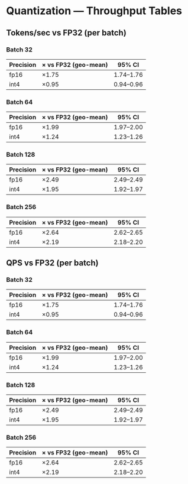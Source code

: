 # Quantization — Throughput Tables

## Tokens/sec vs FP32 (per batch)

### Batch 32
| Precision | × vs FP32 (geo-mean) | 95% CI |
| --- | --- | --- |
| fp16 | ×1.75 | 1.74–1.76 |
| int4 | ×0.95 | 0.94–0.96 |

### Batch 64
| Precision | × vs FP32 (geo-mean) | 95% CI |
| --- | --- | --- |
| fp16 | ×1.99 | 1.97–2.00 |
| int4 | ×1.24 | 1.23–1.26 |

### Batch 128
| Precision | × vs FP32 (geo-mean) | 95% CI |
| --- | --- | --- |
| fp16 | ×2.49 | 2.49–2.49 |
| int4 | ×1.95 | 1.92–1.97 |

### Batch 256
| Precision | × vs FP32 (geo-mean) | 95% CI |
| --- | --- | --- |
| fp16 | ×2.64 | 2.62–2.65 |
| int4 | ×2.19 | 2.18–2.20 |


## QPS vs FP32 (per batch)

### Batch 32
| Precision | × vs FP32 (geo-mean) | 95% CI |
| --- | --- | --- |
| fp16 | ×1.75 | 1.74–1.76 |
| int4 | ×0.95 | 0.94–0.96 |

### Batch 64
| Precision | × vs FP32 (geo-mean) | 95% CI |
| --- | --- | --- |
| fp16 | ×1.99 | 1.97–2.00 |
| int4 | ×1.24 | 1.23–1.26 |

### Batch 128
| Precision | × vs FP32 (geo-mean) | 95% CI |
| --- | --- | --- |
| fp16 | ×2.49 | 2.49–2.49 |
| int4 | ×1.95 | 1.92–1.97 |

### Batch 256
| Precision | × vs FP32 (geo-mean) | 95% CI |
| --- | --- | --- |
| fp16 | ×2.64 | 2.62–2.65 |
| int4 | ×2.19 | 2.18–2.20 |


